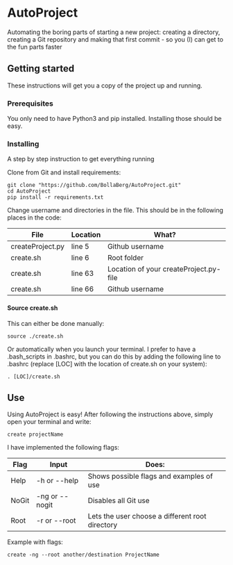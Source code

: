 # AutoProject
Automating the boring parts of starting a new project: creating a directory, creating a Git repository and making that first commit - so you (I) can get to the fun parts faster

## Getting started
These instructions will get you a copy of the project up and running.

### Prerequisites
You only need to have Python3 and pip installed. Installing those should be easy.


### Installing
A step by step instruction to get everything running

Clone from Git and install requirements:
```
git clone "https://github.com/BollaBerg/AutoProject.git"
cd AutoProject
pip install -r requirements.txt
```

Change username and directories in the file. This should be in the following places in the code:

| File              | Location | What? |
|-------------------|----------|-------|
|createProject.py   |line 5    |Github username|
|create.sh          |line 6    |Root folder|
|create.sh          |line 63   |Location of your createProject.py-file|
|create.sh          |line 66   |Github username|

#### Source create.sh
This can either be done manually:
```
source ./create.sh
```
Or automatically when you launch your terminal. I prefer to have a .bash_scripts in .bashrc, but you can do this by adding the following line to .bashrc (replace [LOC] with the location of create.sh on your system):
```
. [LOC]/create.sh
```

## Use
Using AutoProject is easy! After following the instructions above, simply open your terminal and write:
```
create projectName
```

I have implemented the following flags:

|Flag       |Input          |Does:|
|-----------|-----------    |--------|
|Help       |-h or --help   |Shows possible flags and examples of use|
|NoGit      |-ng or --nogit |Disables all Git use|
|Root       |-r or --root   |Lets the user choose a different root directory|

Example with flags:
```
create -ng --root another/destination ProjectName
```
